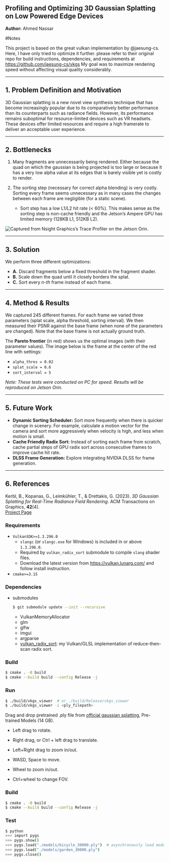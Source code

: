 ## Profiling and Optimizing 3D Gaussian Splatting on Low Powered Edge Devices
**Author:** Ahmed Nassar  


#Notes

This project is based on the great vulkan implementation by @jaesung-cs. Here, I have only tried to optimize it further. please refer to their original repo for build instructions, dependencies, and requirements at https://github.com/jaesung-cs/vkgs
My goal was to maximize rendering speed without affecting visual quality considerably.





---

## 1. Problem Definition and Motivation
3D Gaussian splatting is a new novel view synthesis technique that has become increasingly popular due to its comparatively better performance than its counterparts such as radiance fields. However, its performance remains suboptimal for resource-limited devices such as VR headsets. These devices offer limited resources and require a high framerate to deliver an acceptable user experience.

---

## 2. Bottlenecks
1. Many fragments are unnecessarily being rendered. Either because the quad on which the gaussian is being projected is too large or because it has a very low alpha value at its edges that is barely visible yet is costly to render.
2. The sorting step (necessary for correct alpha blending) is very costly. Sorting every frame seems unnecessary as in many cases the changes between each frame are negligible (for a static scene).

   - Sort step has a low L1/L2 hit rate (< 60%). This makes sense as the sorting step is non-cache friendly and the Jetson’s Ampere GPU has limited memory (128KB L1, 512KB L2).


![Captured from Nsight Graphics’s Trace Profiler on the Jetson Orin.](media/l2lowcache (2))


---

## 3. Solution
We perform three different optimizations:
- **A.** Discard fragments below a fixed threshold in the fragment shader.  
- **B.** Scale down the quad until it closely borders the splat.  
- **C.** Sort every *n-th* frame instead of each frame.  

---

## 4. Method & Results
We captured 245 different frames. For each frame we varied three parameters (splat scale, alpha threshold, sorting interval). We then measured their PSNR against the base frame (when none of the parameters are changed). Note that the base frame is not actually ground truth.

The **Pareto frontier** (in red) shows us the optimal images (with their parameter values). The image below is the frame at the center of the red line with settings:
- `alpha_thres = 0.02`  
- `splat_scale = 0.6`  
- `sort_interval = 5`  

*Note: These tests were conducted on PC for speed. Results will be reproduced on Jetson Orin.*

---

## 5. Future Work
- **Dynamic Sorting Scheduler:** Sort more frequently when there is quicker change in scenery. For example, calculate a motion vector for the camera and sort more aggressively when velocity is high, and less when motion is small.  
- **Cache Friendly Radix Sort:** Instead of sorting each frame from scratch, cache partial steps of GPU radix sort across consecutive frames to improve cache hit rate.  
- **DLSS Frame Generation:** Explore integrating NVIDIA DLSS for frame generation.  

---

## 6. References
Kerbl, B., Kopanas, G., Leimkühler, T., & Drettakis, G. (2023). *3D Gaussian Splatting for Real-Time Radiance Field Rendering*. ACM Transactions on Graphics, **42**(4).  
[Project Page](https://repo-sam.inria.fr/fungraph/3d-gaussian-splatting/)




### Requirements
- `VulkanSDK>=1.3.296.0`
  - `slangc` (or `slangc.exe` for Windows) is included in or above `1.3.296.0`.
  - Required by `vulkan_radix_sort` submodule to compile `slang` shader files.
  - Download the latest version from https://vulkan.lunarg.com/ and follow install instruction.
- `cmake>=3.15`


### Dependencies
- submodules
  ```bash
  $ git submodule update --init --recursive
  ```
  - VulkanMemoryAllocator
  - glm
  - glfw
  - imgui
  - argparse
  - [vulkan_radix_sort](https://github.com/jaesung-cs/vulkan_radix_sort): my Vulkan/GLSL implementation of reduce-then-scan radix sort.


### Build
```bash
$ cmake . -B build
$ cmake --build build --config Release -j
```


### Run
```bash
$ ./build/vkgs_viewer  # or ./build/Release/vkgs_viewer
$ ./build/vkgs_viewer -i <ply_filepath>
```
Drag and drop pretrained .ply file from [official gaussian splatting](https://github.com/graphdeco-inria/gaussian-splatting), Pre-trained Models (14 GB).

- Left drag to rotate.

- Right drag, or Ctrl + left drag to translate.

- Left+Right drag to zoom in/out.

- WASD, Space to move.

- Wheel to zoom in/out.

- Ctrl+wheel to change FOV.





### Build


```bash
$ cmake . -B build
$ cmake --build build --config Release -j
```


### Test

```bash
$ python
>>> import pygs
>>> pygs.show()
>>> pygs.load("./models/bicycle_30000.ply")  # asynchronously load model to viewer
>>> pygs.load("./models/garden_30000.ply")
>>> pygs.close()
```
